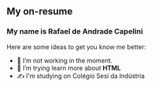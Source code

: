 ## My on-resume
### My name is Rafael de Andrade Capelini
<p>Here are some ideas to get you know me better:<p/>

- &#128583; I’m not working in the moment.
- &#129297; I’m trying learn more about **HTML**
- &#9997; I'm studying on Colégio Sesi da Indústria 



  
